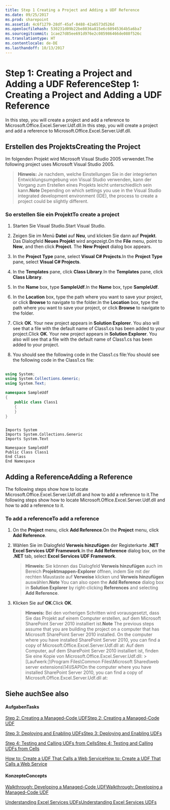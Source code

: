 ```yaml
---
title: Step 1 Creating a Project and Adding a UDF Reference
ms.date: 09/25/2017
ms.prod: sharepoint
ms.assetid: 4c6f1279-28df-45af-8488-42a6573d526d
ms.openlocfilehash: 530231d09b22be8036a815e6c60945364b5a6ba7
ms.sourcegitcommit: 1cae27d85ee691d976e2c085986466de088f526c
ms.translationtype: HT
ms.contentlocale: de-DE
ms.lasthandoff: 10/13/2017
---
```

# <a name="step-1-creating-a-project-and-adding-a-udf-reference"></a><span data-ttu-id="8af41-102">Step 1: Creating a Project and Adding a UDF Reference</span><span class="sxs-lookup"><span data-stu-id="8af41-102">Step 1: Creating a Project and Adding a UDF Reference</span></span>

<span data-ttu-id="8af41-103">In this step, you will create a project and add a reference to Microsoft.Office.Excel.Server.Udf.dll.</span><span class="sxs-lookup"><span data-stu-id="8af41-103">In this step, you will create a project and add a reference to Microsoft.Office.Excel.Server.Udf.dll.</span></span> 
  
    
    


## <a name="creating-the-project"></a><span data-ttu-id="8af41-104">Erstellen des Projekts</span><span class="sxs-lookup"><span data-stu-id="8af41-104">Creating the Project</span></span>

<span data-ttu-id="8af41-105">Im folgenden Projekt wird Microsoft Visual Studio 2005 verwendet.</span><span class="sxs-lookup"><span data-stu-id="8af41-105">The following project uses Microsoft Visual Studio 2005.</span></span>
  
    
    

> <span data-ttu-id="8af41-106">**Hinweis:** Je nachdem, welche Einstellungen Sie in der integrierten Entwicklungsumgebung von Visual Studio verwenden, kann der Vorgang zum Erstellen eines Projekts leicht unterschiedlich sein kann.</span><span class="sxs-lookup"><span data-stu-id="8af41-106">**Note** Depending on which settings you use in the Visual Studio integrated development environment (IDE), the process to create a project could be slightly different.</span></span> 
  
    
    


### <a name="to-create-a-project"></a><span data-ttu-id="8af41-107">So erstellen Sie ein Projekt</span><span class="sxs-lookup"><span data-stu-id="8af41-107">To create a project</span></span>


1. <span data-ttu-id="8af41-108">Starten Sie Visual Studio.</span><span class="sxs-lookup"><span data-stu-id="8af41-108">Start Visual Studio.</span></span>
    
  
2. <span data-ttu-id="8af41-p101">Zeigen Sie im Menü **Datei** auf **Neu**, und klicken Sie dann auf **Projekt**. Das Dialogfeld **Neues Projekt** wird angezeigt.</span><span class="sxs-lookup"><span data-stu-id="8af41-p101">On the **File** menu, point to **New**, and then click **Project**. The **New Project** dialog box appears.</span></span>
    
  
3. <span data-ttu-id="8af41-111">In the **Project Type** pane, select **Visual C# Projects**.</span><span class="sxs-lookup"><span data-stu-id="8af41-111">In the **Project Type** pane, select **Visual C# Projects**.</span></span>
    
  
4. <span data-ttu-id="8af41-112">In the **Templates** pane, click **Class Library**.</span><span class="sxs-lookup"><span data-stu-id="8af41-112">In the **Templates** pane, click **Class Library**.</span></span>
    
  
5. <span data-ttu-id="8af41-113">In the **Name** box, type **SampleUdf**.</span><span class="sxs-lookup"><span data-stu-id="8af41-113">In the **Name** box, type **SampleUdf**.</span></span>
    
  
6. <span data-ttu-id="8af41-114">In the **Location** box, type the path where you want to save your project, or click **Browse** to navigate to the folder.</span><span class="sxs-lookup"><span data-stu-id="8af41-114">In the **Location** box, type the path where you want to save your project, or click **Browse** to navigate to the folder.</span></span>
    
  
7. <span data-ttu-id="8af41-p102">Click **OK**. Your new project appears in **Solution Explorer**. You also will see that a file with the default name of Class1.cs has been added to your project.</span><span class="sxs-lookup"><span data-stu-id="8af41-p102">Click **OK**. Your new project appears in **Solution Explorer**. You also will see that a file with the default name of Class1.cs has been added to your project.</span></span>
    
  
8. <span data-ttu-id="8af41-118">You should see the following code in the Class1.cs file:</span><span class="sxs-lookup"><span data-stu-id="8af41-118">You should see the following code in the Class1.cs file:</span></span>
    
```cs
  
using System;
using System.Collections.Generic;
using System.Text;

namespace SampleUdf
{
    public class Class1
    {
    }
}
```


```VB.net
  
Imports System
Imports System.Collections.Generic
Imports System.Text

Namespace SampleUdf
Public Class Class1
End Class
End Namespace
```


## <a name="adding-a-reference"></a><span data-ttu-id="8af41-119">Adding a Reference</span><span class="sxs-lookup"><span data-stu-id="8af41-119">Adding a Reference</span></span>

<span data-ttu-id="8af41-120">The following steps show how to locate Microsoft.Office.Excel.Server.Udf.dll and how to add a reference to it.</span><span class="sxs-lookup"><span data-stu-id="8af41-120">The following steps show how to locate Microsoft.Office.Excel.Server.Udf.dll and how to add a reference to it.</span></span> 
  
    
    

### <a name="to-add-a-reference"></a><span data-ttu-id="8af41-121">To add a reference</span><span class="sxs-lookup"><span data-stu-id="8af41-121">To add a reference</span></span>


1. <span data-ttu-id="8af41-122">On the **Project** menu, click **Add Reference**.</span><span class="sxs-lookup"><span data-stu-id="8af41-122">On the **Project** menu, click **Add Reference**.</span></span>
    
  
2. <span data-ttu-id="8af41-123">Wählen Sie im Dialogfeld **Verweis hinzufügen** der Registerkarte **.NET** **Excel Services UDF Framework**.</span><span class="sxs-lookup"><span data-stu-id="8af41-123">In the **Add Reference** dialog box, on the **.NET** tab, select **Excel Services UDF Framework**.</span></span>
    
    > <span data-ttu-id="8af41-124">**Hinweis:** Sie können das Dialogfeld **Verweis hinzufügen** auch im Bereich **Projektmappen-Explorer** öffnen, indem Sie mit der rechten Maustaste auf **Verweise** klicken und **Verweis hinzufügen** auswählen.</span><span class="sxs-lookup"><span data-stu-id="8af41-124">**Note** You can also open the **Add Reference** dialog box in **Solution Explorer** by right-clicking **References** and selecting **Add Reference**.</span></span> 
3. <span data-ttu-id="8af41-125">Klicken Sie auf **OK**.</span><span class="sxs-lookup"><span data-stu-id="8af41-125">Click **OK**.</span></span>
    
    > <span data-ttu-id="8af41-126">**Hinweis:** Bei den vorherigen Schritten wird vorausgesetzt, dass Sie das Projekt auf einem Computer erstellen, auf dem Microsoft SharePoint Server 2010 installiert ist.</span><span class="sxs-lookup"><span data-stu-id="8af41-126">**Note** The previous steps assume that you are building the project on a computer that has Microsoft SharePoint Server 2010 installed. On the computer where you have installed SharePoint Server 2010, you can find a copy of Microsoft.Office.Excel.Server.Udf.dll at:</span></span> <span data-ttu-id="8af41-127">Auf dem Computer, auf dem SharePoint Server 2010 installiert ist, finden Sie eine Kopie von Microsoft.Office.Excel.Server.Udf.dll: > [Laufwerk:]\\Program Files\\Common Files\\Microsoft Shared\\web server extensions\\14\\ISAPI</span><span class="sxs-lookup"><span data-stu-id="8af41-127">On the computer where you have installed SharePoint Server 2010, you can find a copy of Microsoft.Office.Excel.Server.Udf.dll at:</span></span> 

## <a name="see-also"></a><span data-ttu-id="8af41-128">Siehe auch</span><span class="sxs-lookup"><span data-stu-id="8af41-128">See also</span></span>


#### <a name="tasks"></a><span data-ttu-id="8af41-129">Aufgaben</span><span class="sxs-lookup"><span data-stu-id="8af41-129">Tasks</span></span>


  
    
    
 [<span data-ttu-id="8af41-130">Step 2: Creating a Managed-Code UDF</span><span class="sxs-lookup"><span data-stu-id="8af41-130">Step 2: Creating a Managed-Code UDF</span></span>](step-2-creating-a-managed-code-udf.md)
  
    
    
 [<span data-ttu-id="8af41-131">Step 3: Deploying and Enabling UDFs</span><span class="sxs-lookup"><span data-stu-id="8af41-131">Step 3: Deploying and Enabling UDFs</span></span>](step-3-deploying-and-enabling-udfs.md)
  
    
    
 [<span data-ttu-id="8af41-132">Step 4: Testing and Calling UDFs from Cells</span><span class="sxs-lookup"><span data-stu-id="8af41-132">Step 4: Testing and Calling UDFs from Cells</span></span>](step-4-testing-and-calling-udfs-from-cells.md)
  
    
    
 [<span data-ttu-id="8af41-133">How to: Create a UDF That Calls a Web Service</span><span class="sxs-lookup"><span data-stu-id="8af41-133">How to: Create a UDF That Calls a Web Service</span></span>](how-to-create-a-udf-that-calls-a-web-service.md)
#### <a name="concepts"></a><span data-ttu-id="8af41-134">Konzepte</span><span class="sxs-lookup"><span data-stu-id="8af41-134">Concepts</span></span>


  
    
    
 [<span data-ttu-id="8af41-135">Walkthrough: Developing a Managed-Code UDF</span><span class="sxs-lookup"><span data-stu-id="8af41-135">Walkthrough: Developing a Managed-Code UDF</span></span>](walkthrough-developing-a-managed-code-udf.md)
  
    
    
 [<span data-ttu-id="8af41-136">Understanding Excel Services UDFs</span><span class="sxs-lookup"><span data-stu-id="8af41-136">Understanding Excel Services UDFs</span></span>](understanding-excel-services-udfs.md)
